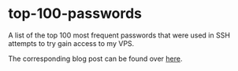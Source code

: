 # top-100-passwords
A list of the top 100 most frequent passwords that were used in SSH attempts to try gain access to my VPS. 


The corresponding blog post can be found over [here](https://livesshattack.net/blog/2016-08-28/top-100-passwords-used-in-ssh-attacks-against-my-vps).